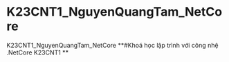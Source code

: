 # K23CNT1_NguyenQuangTam_NetCore
K23CNT1_NguyenQuangTam_NetCore
**#Khoá học lập trình với công nhệ .NetCore K23CNT1
**
